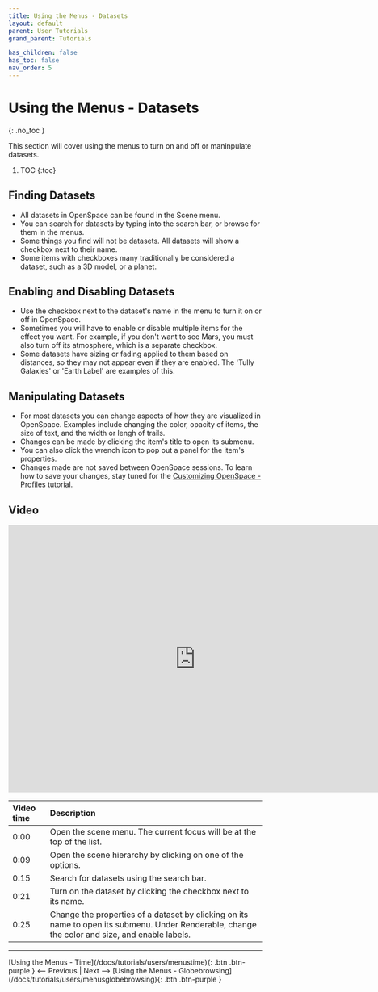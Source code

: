 ```yaml
---
title: Using the Menus - Datasets
layout: default
parent: User Tutorials
grand_parent: Tutorials

has_children: false
has_toc: false
nav_order: 5
---
```



# Using the Menus - Datasets
{: .no_toc }

This section will cover using the menus to turn on and off or maninpulate datasets.

1. TOC
{:toc}

## Finding Datasets
 - All datasets in OpenSpace can be found in the Scene menu.
 - You can search for datasets by typing into the search bar, or browse for them in the menus.
 - Some things you find will not be datasets. All datasets will show a checkbox next to their name.
 - Some items with checkboxes many traditionally be considered a dataset, such as a 3D model, or a planet.

## Enabling and Disabling Datasets
 - Use the checkbox next to the dataset's name in the menu to turn it on or off in OpenSpace.
 - Sometimes you will have to enable or disable multiple items for the effect you want. For example, if you don't want to see Mars, you must also turn off its atmosphere, which is a separate checkbox.
 - Some datasets have sizing or fading applied to them based on distances, so they may not appear even if they are enabled. The 'Tully Galaxies' or 'Earth Label' are examples of this. 

## Manipulating Datasets
 - For most datasets you can change aspects of how they are visualized in OpenSpace. Examples include changing the color, opacity of items, the size of text, and the width or lengh of trails.
 - Changes can be made by clicking the item's title to open its submenu.
 - You can also click the wrench icon to pop out a panel for the item's properties.
 - Changes made are not saved between OpenSpace sessions. To learn how to save your changes, stay tuned for the [Customizing OpenSpace - Profiles](/docs/tutorials/users/customizingprofiles) tutorial.


## Video

<iframe width="740" height="530" src="https://www.youtube.com/embed/MGnsgElqo1w" frameborder="0" allow="autoplay; encrypted-media" allowfullscreen></iframe>

| Video time | Description |
|:-------------|:------------------|
| 0:00 | Open the scene menu. The current focus will be at the top of the list. |
| 0:09 | Open the scene hierarchy by clicking on one of the options. |
| 0:15 | Search for datasets using the search bar. |
| 0:21 | Turn on the dataset by clicking the checkbox next to its name. |
| 0:25 | Change the properties of a dataset by clicking on its name to open its submenu. Under Renderable, change the color and size, and enable labels. |

---
<span class="v-align-middle">
[Using the Menus - Time](/docs/tutorials/users/menustime){: .btn .btn-purple }
</span>
<span class="fs-6"><-- Previous |</span>
<span class="fs-6">Next -->  </span>
<span class="v-align-middle">
[Using the Menus - Globebrowsing](/docs/tutorials/users/menusglobebrowsing){: .btn .btn-purple }
</span>

